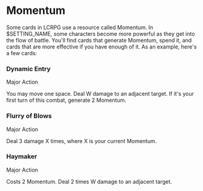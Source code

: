 # Momentum

Some cards in LCRPG use a resource called Momentum. In $SETTING_NAME, some characters become more powerful as they get into the flow of battle. You'll find cards that generate Momentum, spend it, and cards that are more effective if you have enough of it. As an example, here's a few cards:

### Dynamic Entry

Major Action

You may move one space. Deal W damage to an adjacent target. If it's your first turn of this combat, generate 2 Momentum.

### Flurry of Blows

Major Action

Deal 3 damage X times, where X is your current Momentum.

### Haymaker

Major Action

Costs 2 Momentum. Deal 2 times W damage to an adjacent target.
